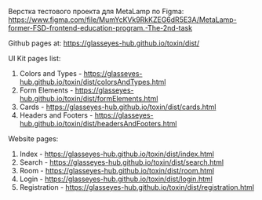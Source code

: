 Верстка тестового проекта для MetaLamp по Figma: https://www.figma.com/file/MumYcKVk9RkKZEG6dR5E3A/MetaLamp-former-FSD-frontend-education-program.-The-2nd-task

Github pages at: https://glasseyes-hub.github.io/toxin/dist/

UI Kit pages list:

1. Colors and Types - https://glasseyes-hub.github.io/toxin/dist/colorsAndTypes.html
2. Form Elements - https://glasseyes-hub.github.io/toxin/dist/formElements.html
3. Cards - https://glasseyes-hub.github.io/toxin/dist/cards.html
4. Headers and Footers - https://glasseyes-hub.github.io/toxin/dist/headersAndFooters.html

Website pages:

1. Index - https://glasseyes-hub.github.io/toxin/dist/index.html
2. Search - https://glasseyes-hub.github.io/toxin/dist/search.html
3. Room - https://glasseyes-hub.github.io/toxin/dist/room.html
4. Login - https://glasseyes-hub.github.io/toxin/dist/login.html
5. Registration - https://glasseyes-hub.github.io/toxin/dist/registration.html
